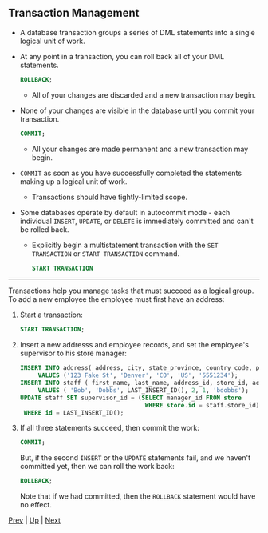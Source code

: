 ## Transaction Management

* A database transaction groups a series of DML statements into a single logical unit of work.
* At any point in a transaction, you can roll back all of your DML statements.
  ```sql
  ROLLBACK;
  ```
  * All of your changes are discarded and a new transaction may begin.

* None of your changes are visible in the database until you commit your transaction.
  ```sql
  COMMIT;
  ```
  * All your changes are made permanent and a new transaction may begin.

* `COMMIT` as soon as you have successfully completed the statements making up a logical unit of work.
  * Transactions should have tightly-limited scope.

* Some databases operate by default in autocommit mode - each individual `INSERT`, `UPDATE`, or `DELETE` is immediately committed and can't be rolled back.

  * Explicitly begin a multistatement transaction with the `SET TRANSACTION` or `START TRANSACTION` command.

    ```sql
    START TRANSACTION
    ```

<hr>

Transactions help you manage tasks that must succeed as a logical group. To add a new employee the employee must first have an address:

1. Start a transaction:

   ```sql
   START TRANSACTION;
   ```

2. Insert a new addresss and employee records, and set the employee's supervisor to his store manager:  

   ```sql
   INSERT INTO address( address, city, state_province, country_code, phone)
        VALUES ('123 Fake St', 'Denver', 'CO', 'US', '5551234');
   INSERT INTO staff ( first_name, last_name, address_id, store_id, active, username)
        VALUES ( 'Bob', 'Dobbs', LAST_INSERT_ID(), 2, 1, 'bdobbs');
   UPDATE staff SET supervisor_id = (SELECT manager_id FROM store
                                      WHERE store.id = staff.store_id)
    WHERE id = LAST_INSERT_ID();
   ```

3. If all three statements succeed, then commit the work:
   ```sql
   COMMIT;
   ```
   But, if the second `INSERT` or the `UPDATE` statements fail, and we haven't committed yet, then we
   can roll the work back:
   ```sql
   ROLLBACK;
   ```
   Note that if we had committed, then the `ROLLBACK` statement would have no effect.

[Prev](DELETE.md) | [Up](../README.md) | [Next](Concurrency.md)
